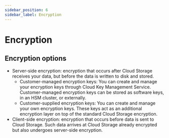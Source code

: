 ```yaml
---
sidebar_position: 6
sidebar_label: Encryption
---
```


# Encryption

## Encryption options

- Server-side encryption: encryption that occurs after Cloud Storage receives your data, but before the data is written to disk and stored.
  - Customer-managed encryption keys: You can create and manage your encryption keys through Cloud Key Management Service. Customer-managed encryption keys can be stored as software keys, in an HSM cluster, or externally.
  - Customer-supplied encryption keys: You can create and manage your own encryption keys. These keys act as an additional encryption layer on top of the standard Cloud Storage encryption.
- Client-side encryption: encryption that occurs before data is sent to Cloud Storage. Such data arrives at Cloud Storage already encrypted but also undergoes server-side encryption.